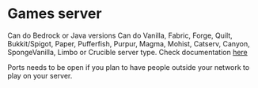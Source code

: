 # Games server

Can do Bedrock or Java versions
Can do Vanilla, Fabric, Forge, Quilt, Bukkit/Spigot, Paper, Pufferfish, Purpur, Magma, Mohist, Catserv, Canyon, SpongeVanilla, Limbo or Crucible server type. Check documentation [here](https://github.com/itzg/docker-minecraft-server/blob/master/README.md)

Ports needs to be open if you plan to have people outside your network to play on your server.
